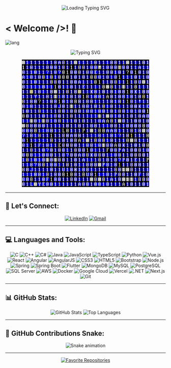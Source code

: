 <p align="center">
  <img src="https://readme-typing-svg.herokuapp.com?font=Fira+Code&size=20&pause=1000&color=00FFFF&center=true&width=435&lines=Loading+Profile..." alt="Loading Typing SVG" />
</p>

# < Welcome />! 👋

![lang](https://img.shields.io/badge/lang-pt--br-blue)

<p align="center">
  <img src="https://readme-typing-svg.herokuapp.com?font=Fira+Code&size=24&pause=1000&color=00FFFF&center=true&width=435&lines=Hi+👋,+I'm+Lucas+Lafetá;🚀+Back-End+Developer;Coding+the+future,+one+bit+at+a+time." alt="Typing SVG" />
</p>

<p align="center">
  <img src="img/code.gif" alt="Code Animation" width="400" />
</p>

---

## 📢 Let's Connect:

<div align="center">
  
[![LinkedIn](https://img.shields.io/badge/LinkedIn-00A8E8?style=for-the-badge&logo=linkedin&logoColor=white)](https://linkedin.com/in/lucaslmchaves)
[![Gmail](https://img.shields.io/badge/Gmail-D14836?style=for-the-badge&logo=gmail&logoColor=white)](mailto:lucaslmchaves@gmail.com)

</div>

---

## 💻 Languages and Tools:

<div align="center">

![C](https://img.shields.io/badge/C-00599C?style=for-the-badge&logo=c&logoColor=white)
![C++](https://img.shields.io/badge/C++-00599C?style=for-the-badge&logo=c%2B%2B&logoColor=white)
![C#](https://img.shields.io/badge/C%23-239120?style=for-the-badge&logo=c-sharp&logoColor=white)
![Java](https://img.shields.io/badge/Java-ED8B00?style=for-the-badge&logo=java&logoColor=white)
![JavaScript](https://img.shields.io/badge/JavaScript-F7DF1E?style=for-the-badge&logo=javascript&logoColor=black)
![TypeScript](https://img.shields.io/badge/TypeScript-3178C6?style=for-the-badge&logo=typescript&logoColor=white)
![Python](https://img.shields.io/badge/Python-3776AB?style=for-the-badge&logo=python&logoColor=white)
![Vue.js](https://img.shields.io/badge/Vue.js-35495E?style=for-the-badge&logo=vue.js&logoColor=4FC08D)
![React](https://img.shields.io/badge/React-61DAFB?style=for-the-badge&logo=react&logoColor=black)
![Angular](https://img.shields.io/badge/Angular-DD0031?style=for-the-badge&logo=angular&logoColor=white)
![AngularJS](https://img.shields.io/badge/AngularJS-E23237?style=for-the-badge&logo=angularjs&logoColor=white)
![CSS3](https://img.shields.io/badge/CSS3-1572B6?style=for-the-badge&logo=css3&logoColor=white)
![HTML5](https://img.shields.io/badge/HTML5-E34F26?style=for-the-badge&logo=html5&logoColor=white)
![Bootstrap](https://img.shields.io/badge/Bootstrap-563D7C?style=for-the-badge&logo=bootstrap&logoColor=white)
![Node.js](https://img.shields.io/badge/Node.js-339933?style=for-the-badge&logo=nodedotjs&logoColor=white)
![Spring](https://img.shields.io/badge/Spring-6DB33F?style=for-the-badge&logo=spring&logoColor=white)
![Spring Boot](https://img.shields.io/badge/Spring%20Boot-6DB33F?style=for-the-badge&logo=spring-boot&logoColor=white)
![Flutter](https://img.shields.io/badge/Flutter-02569B?style=for-the-badge&logo=flutter&logoColor=white)
![MongoDB](https://img.shields.io/badge/MongoDB-47A248?style=for-the-badge&logo=mongodb&logoColor=white)
![MySQL](https://img.shields.io/badge/MySQL-4479A1?style=for-the-badge&logo=mysql&logoColor=white)
![PostgreSQL](https://img.shields.io/badge/PostgreSQL-336791?style=for-the-badge&logo=postgresql&logoColor=white)
![SQL Server](https://img.shields.io/badge/SQL%20Server-CC2927?style=for-the-badge&logo=microsoftsqlserver&logoColor=white)
![AWS](https://img.shields.io/badge/AWS-FF9900?style=for-the-badge&logo=amazonaws&logoColor=white)
![Docker](https://img.shields.io/badge/Docker-2496ED?style=for-the-badge&logo=docker&logoColor=white)
![Google Cloud](https://img.shields.io/badge/Google%20Cloud-4285F4?style=for-the-badge&logo=googlecloud&logoColor=white)
![Vercel](https://img.shields.io/badge/Vercel-000000?style=for-the-badge&logo=vercel&logoColor=white)
![.NET](https://img.shields.io/badge/.NET-512BD4?style=for-the-badge&logo=dotnet&logoColor=white)
![Next.js](https://img.shields.io/badge/Next.js-000000?style=for-the-badge&logo=nextdotjs&logoColor=white)
![Git](https://img.shields.io/badge/Git-F05032?style=for-the-badge&logo=git&logoColor=white)

</div>

---

## 📊 GitHub Stats:

<div align="center">

<img src="https://github-readme-stats.vercel.app/api?username=lucaslmchaves&show_icons=true&theme=github_dark&hide_border=true" alt="GitHub Stats" />

<img src="https://github-readme-stats.vercel.app/api/top-langs/?username=lucaslmchaves&layout=compact&theme=github_dark&hide_border=true" alt="Top Languages" />

</div>

---

## 🐍 GitHub Contributions Snake:

<div align="center">
  <img src="https://raw.githubusercontent.com/lucaslmchaves/lucaslmchaves/output/github-contribution-grid-snake-dark.svg" alt="Snake animation" />
</div>

---

<div align="center">
  <a href="https://github.com/lucaslmchaves?tab=repositories">
    <img src="https://img.shields.io/badge/⭐-Favorite%20my%20repositories-0a0a23?style=for-the-badge&logo=github&logoColor=white" alt="Favorite Repositories" />
  </a>
</div>
